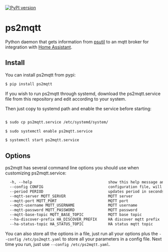 [![PyPI version](https://badge.fury.io/py/ps2mqtt.svg)](https://badge.fury.io/py/ps2mqtt)

# ps2mqtt
Python daemon that gets information from [psutil](https://github.com/giampaolo/psutil) to an mqtt broker for integration with [Home Assistant](https://www.home-assistant.io).

## Install

You can install ps2mqtt from pypi:
```bash
$ pip install ps2mqtt
```

If you wish to run ps2mqtt through systemd, download the ps2mqtt.service file from this repository and edit according to your system.

Then just copy to systemd path and enable the service before starting:

```bash

$ sudo cp ps2mqtt.service /etc/systemd/system/

$ sudo systemctl enable ps2mqtt.service 

$ systemctl start ps2mqtt.service 

```

## Options

ps2mqtt has several command line options you should use when customizing ps2mqtt.service:

```txt
  -h, --help                                  show this help message and exit
  --config CONFIG                             configuration file, will be created if non existing
  --period PERIOD                             updates period in seconds
  --mqtt-server MQTT_SERVER                   MQTT server
  --mqtt-port MQTT_PORT                       MQTT port
  --mqtt-username MQTT_USERNAME               MQTT username
  --mqtt-password MQTT_PASSWORD               MQTT password
  --mqtt-base-topic MQTT_BASE_TOPIC           MQTT base topic
  --ha-discover-prefix HA_DISCOVER_PREFIX     HA discover mqtt prefix
  --ha-status-topic HA_STATUS_TOPIC           HA status mqtt topic
  ```
  
You can also store all the options in a file, just run all your options plus the `--config /etc/ps2mqtt.yaml` to store all your parameters in a config file. Next time you run, just use `--config /etc/ps2mqtt.yaml`.

